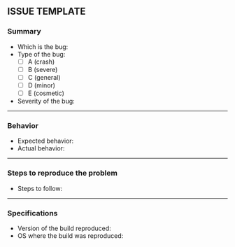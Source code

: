 ## ISSUE TEMPLATE

### Summary
- Which is the bug: 
- Type of the bug:
  - [ ] A (crash)
  - [ ] B (severe)
  - [ ] C (general)
  - [ ] D (minor)
  - [ ] E (cosmetic)
- Severity of the bug:

***

### Behavior
- Expected behavior:
- Actual behavior:

***

### Steps to reproduce the problem
- Steps to follow:

***

### Specifications
- Version of the build reproduced:
- OS where the build was reproduced:
